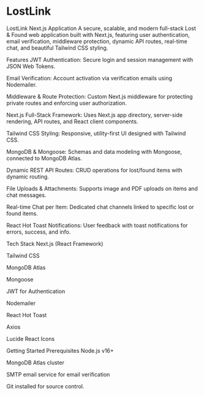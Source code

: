 # LostLink
LostLink Next.js Application
A secure, scalable, and modern full-stack Lost & Found web application built with Next.js, featuring user authentication, email verification, middleware protection, dynamic API routes, real-time chat, and beautiful Tailwind CSS styling.

Features
JWT Authentication:
Secure login and session management with JSON Web Tokens.

Email Verification:
Account activation via verification emails using Nodemailer.

Middleware & Route Protection:
Custom Next.js middleware for protecting private routes and enforcing user authorization.

Next.js Full-Stack Framework:
Uses Next.js app directory, server-side rendering, API routes, and React client components.

Tailwind CSS Styling:
Responsive, utility-first UI designed with Tailwind CSS.

MongoDB & Mongoose:
Schemas and data modeling with Mongoose, connected to MongoDB Atlas.

Dynamic REST API Routes:
CRUD operations for lost/found items with dynamic routing.

File Uploads & Attachments:
Supports image and PDF uploads on items and chat messages.

Real-time Chat per Item:
Dedicated chat channels linked to specific lost or found items.

React Hot Toast Notifications:
User feedback with toast notifications for errors, success, and info.

Tech Stack
Next.js (React Framework)

Tailwind CSS

MongoDB Atlas

Mongoose

JWT for Authentication

Nodemailer

React Hot Toast

Axios

Lucide React Icons

Getting Started
Prerequisites
Node.js v16+

MongoDB Atlas cluster

SMTP email service for email verification

Git installed for source control.
